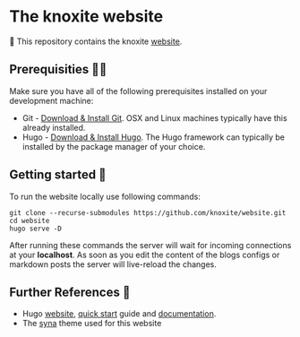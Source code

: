 # The knoxite website

:gift: This repository contains the knoxite [website](https://knoxite.com).

## Prerequisities 👩‍💻

Make sure you have all of the following prerequisites installed on your
development machine:

* Git - [Download & Install Git](https://git-scm.com/downloads). OSX and Linux
  machines typically have this already installed.
* Hugo - [Download & Install
  Hugo](https://gohugo.io/getting-started/installing/). The Hugo framework can
  typically be installed by the package manager of your choice.

## Getting started :runner:

To run the website locally use following commands:

```
git clone --recurse-submodules https://github.com/knoxite/website.git
cd website
hugo serve -D
```

After running these commands the server will wait for incoming connections at
your **localhost**. As soon as you edit the content of the blogs configs or
markdown posts the server will live-reload the changes.

## Further References :book:

* Hugo [website](https://gohugo.io), [quick
  start](https://gohugo.io/getting-started/quick-start/) guide and
  [documentation](https://gohugo.io/documentation/).
* The [syna](https://git.okkur.org/syna) theme used for this website

